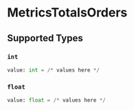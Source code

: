 # MetricsTotalsOrders


## Supported Types

### `int`

```python
value: int = /* values here */
```

### `float`

```python
value: float = /* values here */
```

